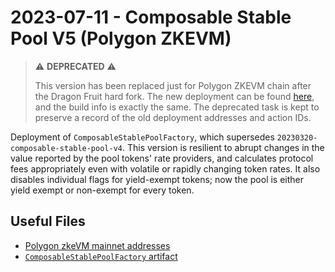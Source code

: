 # 2023-07-11 - Composable Stable Pool V5 (Polygon ZKEVM)

> ⚠️ **DEPRECATED** ⚠️
>
> This version has been replaced just for Polygon ZKEVM chain after the Dragon Fruit hard fork.
> The new deployment can be found [here](../20230711-composable-stable-pool-v5/), and the build info is exactly the same. The deprecated task is kept to preserve a record of the old deployment addresses and action IDs.

Deployment of `ComposableStablePoolFactory`, which supersedes `20230320-composable-stable-pool-v4`.
This version is resilient to abrupt changes in the value reported by the pool tokens' rate providers, and calculates
protocol fees appropriately even with volatile or rapidly changing token rates.
It also disables individual flags for yield-exempt tokens; now the pool is either yield exempt or non-exempt for every
token.

## Useful Files

- [Polygon zkeVM mainnet addresses](./output/zkevm.json)
- [`ComposableStablePoolFactory` artifact](./artifact/ComposableStablePoolFactory.json)
